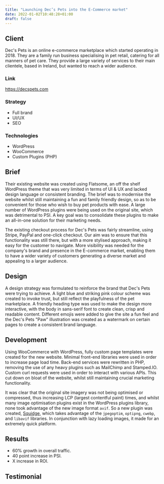 ```yaml
---
title: "Launching Dec’s Pets into the E-Commerce market"
date: 2022-01-02T10:48:28+01:00
draft: false
---
```


## Client
Dec's Pets is an online e-commerce marketplace which started operating in 2018. They are a family run business
specialising in pet retail, catering for all manners of pet care. They provide a large variety of services to their
main clientele, based in Ireland, but wanted to reach a wider audience.

### Link
https://decspets.com

### Strategy

- Full brand
- UI/UX
- SEO

### Technologies

- WordPress
- WooCommerce
- Custom Plugins (PHP)

## Brief
Their existing website was created using Flatsome, an off the shelf WordPress theme that was very limited in terms of
UI & UX and lacked design language or consistent branding. The brief was to modernise the website whilst still
maintaining a fun and family friendly design, so as to be convenient for those who wish to buy pet products with ease.
A large number of WordPress plugins were being used on the original site, which was detrimental to PSI. A key goal was
to consolidate these plugins to make an all-in-one solution for their marketing needs.

The existing checkout process for Dec's Pets was fairly streamline, using Stripe, PayPal and one-click checkout. Our aim
was to ensure that this functionality was still there, but with a more stylised approach, making it easy for the
customer to navigate. More visibility was needed for the company's brand and presence in the E-commerce market, enabling
them to have a wider variety of customers generating a diverse market and appealing to a larger audience.

## Design
A design strategy was formulated to reinforce the brand that Dec's Pets were trying to achieve. A light blue and
striking pink colour scheme was created to invoke trust, but still reflect the playfulness of the pet marketplace. A
friendly heading type was used to make the design more interactive, with the body in sans-serif font to create
clean, crisp and readable content. Different emojis were added to give the site a fun feel and the Dec's
Pets "Paw" illustration was created as a watermark on certain pages to create a consistent brand language.

## Development
Using WooCommerce with WordPress, fully custom page templates were created for the new website. Minimal front-end
libraries were used in order to increase page load time. Back-end services were rewritten in PHP, removing the use of any
heavy plugins such as MailChimp and Stamped.IO. Custom curl requests were used in order to interact with various APIs.
This cut down on bloat of the website, whilst still maintaining crucial marketing functionality.

It was clear that the original site imagery was not being optimised or compressed, thus increasing LCP (largest
contentful paint) times, and whilst many image optimisation plugins exist in the WordPress plugins library, none took
advantage of the new image format `avif`. So a new plugin was created, [Squidge](https://wordpress.org/plugins/squidge/),
which takes advantage of the `jpegoptim`, `optipng`, `cwebp`, and `libavif` libraries. In conjunction with lazy loading
images, it made for an extremely quick platform.

## Results
- 60% growth in overall traffic.
- 40 point increase in PSI.
- X increase in ROI.

## Testimonial
